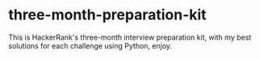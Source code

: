 # three-month-preparation-kit
This is HackerRank's three-month interview preparation kit, with my best solutions for each challenge using Python, enjoy.
